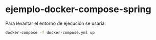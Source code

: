 # ejemplo-docker-compose-spring
Para levantar el entorno de ejecución se usaría:

```BASH
docker-compose -f docker-compose.yml up
```

